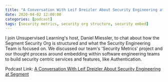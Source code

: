 ```yaml
---
title: "A Conversation With Leif Dreizler About Security Engineering at Segment"
date: 2020-04-02 12:00:00
categories: [podcast]
tags: [security metrics, security org structure, security embed]
---
```


I join Unsupervised Learning's host, Daniel Miessler, to chat about how the Segment Security Org is structured and what the Security Engineering Team is focused on. We discussed our team's 'Security Metrics' project and our thought process around embedding within software engineering teams to build security centric services and features, like Authentication.

Podcast Link: [A Conversation With Leif Dreizler About Security Engineering at Segment](https://omny.fm/shows/unsupervised-learning/a-conversation-leif-dreizler-about-security-engine)
